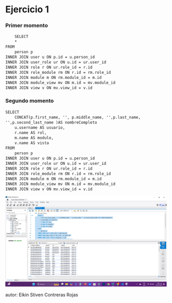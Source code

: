
# Ejercicio 1
### Primer momento
        SELECT 
        *
    FROM
        person p
    INNER JOIN user u ON p.id = u.person_id
    INNER JOIN user_role ur ON u.id = ur.user_id
    INNER JOIN role r ON ur.role_id = r.id
    INNER JOIN role_module rm ON r.id = rm.role_id
    INNER JOIN module m ON rm.module_id = m.id
    INNER JOIN module_view mv ON m.id = mv.module_id
    INNER JOIN view v ON mv.view_id = v.id
    
    

### Segundo momento
    SELECT 
        CONCAT(p.first_name, '', p.middle_name, '',p.last_name, '',p.second_last_name )AS nombreCompleto
        u.username AS usuario,
        r.name AS rol,
        m.name AS modulo,
        v.name AS vista
    FROM
        person p
    INNER JOIN user u ON p.id = u.person_id
    INNER JOIN user_role ur ON u.id = ur.user_id
    INNER JOIN role r ON ur.role_id = r.id
    INNER JOIN role_module rm ON r.id = rm.role_id
    INNER JOIN module m ON rm.module_id = m.id
    INNER JOIN module_view mv ON m.id = mv.module_id
    INNER JOIN view v ON mv.view_id = v.id





![Consulta completa](img/Capturadepantalla.png)

autor: Elkin Stiven Contreras Rojas

